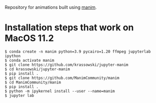 Repository for animations built using [manim](https://github.com/ManimCommunity/manim). 

# Installation steps that work on MacOS 11.2
```
$ conda create -n manim python=3.9 pycairo=1.20 ffmpeg jupyterlab ipython 
$ conda activate manim
$ git clone https://github.com/krassowski/jupyter-manim
$ cd krassowski/jupyter-manim
$ pip install .
$ git clone https://github.com/ManimCommunity/manim
$ cd ManimCommunity/manim
$ pip install .
$ python -m ipykernel install --user --name=manim
$ jupyter lab
```

